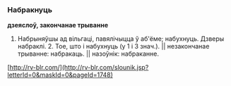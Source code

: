 ### Набракнуць
**дзеяслоў, закончанае трыванне**

1. Набрыняўшы ад вільгаці, павялічыцца ў аб'ёме; набухнуць. Дзверы набраклі. 2. Тое, што і набухнуць (у 1 і 3 знач.). || незакончанае трыванне: набракаць. || назоўнік: набраканне.

<a rel="author">[http://rv-blr.com/](http://rv-blr.com/slounik.jsp?letterId=0&maskId=0&pageId=1748)</a>
